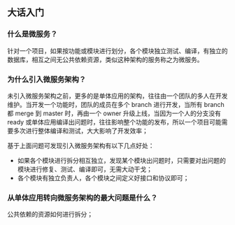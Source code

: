 ## 大话入门

### 什么是微服务？

针对一个项目，如果按功能或模块进行划分，各个模块独立测试、编译，有独立的数据库，相互之间无公共依赖资源，类似这种架构的服务称之为微服务。

### 为什么引入微服务架构？
未引入微服务架构之前，更多的是单体应用的架构，往往由一个团队的多人在开发维护。当开发一个功能时，团队的成员在多个 branch 进行开发，当所有 branch 都 merge 到 master 时，再由一个 owner 升级上线，当因为一个人的分支没有 ready 或单体应用编译出问题时，往往影响整个功能的发布，所以一个项目可能需要多次进行整体编译和测试，大大影响了开发效率；

基于上面问题可发现引入微服务架构有以下几点好处：
  * 如果各个模块进行拆分相互独立，发现某个模块出问题时，只需要对出问题的模块进行修复、测试、编译即可，无需大动干戈；
  * 各个模块有独立负责人，各个模块之间定义好接口和协议即可；
  
### 从单体应用转向微服务架构的最大问题是什么？
公共依赖的资源如何进行拆分；


